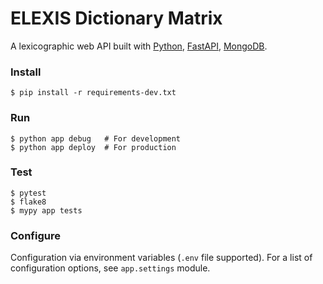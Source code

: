 ELEXIS Dictionary Matrix
========================

A lexicographic web API built with [Python], [FastAPI], [MongoDB].

[Python]: https://www.python.org
[FastAPI]: https://fastapi.tiangolo.com
[MongoDB]: https://www.mongodb.com

### Install

    $ pip install -r requirements-dev.txt

### Run

    $ python app debug   # For development
    $ python app deploy  # For production

### Test

    $ pytest
    $ flake8
    $ mypy app tests

### Configure

Configuration via environment variables (`.env` file supported).
For a list of configuration options, see `app.settings` module.
